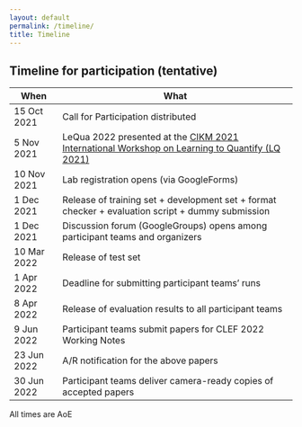 ```yaml
---
layout: default
permalink: /timeline/
title: Timeline
---
```


## Timeline for participation (tentative)

| **When**   | **What** |
|---|---|
| 15 Oct 2021 | Call for Participation distributed | 
| 5 Nov 2021 | LeQua 2022 presented at the [CIKM 2021 International Workshop on Learning to Quantify (LQ 2021)](https://cikmlq2021.github.io/) | 
| 10 Nov 2021 | Lab registration opens (via GoogleForms) | 
| 1 Dec 2021 | Release of training set + development set + format checker + evaluation script + dummy submission | 
| 1 Dec 2021 | Discussion forum (GoogleGroups) opens among participant teams and organizers | 
| 10 Mar 2022 | Release of test set | 
| 1 Apr 2022 | Deadline for submitting participant teams’ runs | 
| 8 Apr 2022 | Release of evaluation results to all participant teams |
| 9 Jun 2022 | Participant teams submit papers for CLEF 2022 Working Notes |
| 23 Jun 2022 | A/R notification for the above papers |
| 30 Jun 2022 | Participant teams deliver camera-ready copies of accepted papers |

All times are AoE
